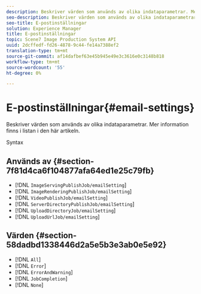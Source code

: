 ```yaml
---
description: Beskriver värden som används av olika indataparametrar. Mer information finns i listan i den här artikeln.
seo-description: Beskriver värden som används av olika indataparametrar. Mer information finns i listan i den här artikeln.
seo-title: E-postinställningar
solution: Experience Manager
title: E-postinställningar
topic: Scene7 Image Production System API
uuid: 2dcffedf-fd26-4878-9c44-fe14a7388ef2
translation-type: tm+mt
source-git-commit: af14dafbef63e45b945e49e3c3616e0c3148b818
workflow-type: tm+mt
source-wordcount: '55'
ht-degree: 0%

---
```



# E-postinställningar{#email-settings}

Beskriver värden som används av olika indataparametrar. Mer information finns i listan i den här artikeln.

Syntax

## Används av {#section-7f81d4ca6f104877afa64ed1e25c79fb}

* [!DNL `ImageServingPublishJob/emailSetting`]
* [!DNL `ImageRenderingPublishJob/emailSetting`]
* [!DNL `VideoPublishJob/emailSetting`]
* [!DNL `ServerDirectoryPublishJob/emailSetting`]
* [!DNL `UploadDirectoryJob/emailSetting`]
* [!DNL `UploadUrlJob/emailSetting`]

## Värden {#section-58dadbd1338446d2a5e5b3e3ab0e5e92}

* [!DNL `All`]
* [!DNL `Error`]
* [!DNL `ErrorAndWarning`]
* [!DNL `JobCompletion`]
* [!DNL `None`]

